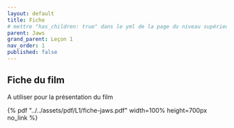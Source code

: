 ```yaml
---
layout: default
title: Fiche
# mettre "has_children: true" dans le yml de la page du niveau supérieur
parent: Jaws
grand_parent: Leçon 1
nav_order: 1
published: false
---
```

## Fiche du film
A utiliser pour la présentation du film

{% pdf "../../assets/pdf/L1/fiche-jaws.pdf" width=100% height=700px no_link %}
